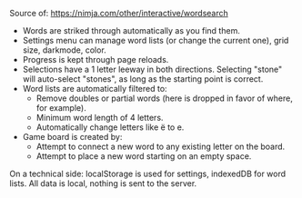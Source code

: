 Source of: https://nimja.com/other/interactive/wordsearch

* Words are striked through automatically as you find them.
* Settings menu can manage word lists (or change the current one), grid size, darkmode, color.
* Progress is kept through page reloads.
* Selections have a 1 letter leeway in both directions. Selecting "stone" will auto-select "stones", as long as the starting point is correct.
* Word lists are automatically filtered to:
    * Remove doubles or partial words (here is dropped in favor of where, for example).
    * Minimum word length of 4 letters.
    * Automatically change letters like ë to e.
* Game board is created by:
    * Attempt to connect a new word to any existing letter on the board.
    * Attempt to place a new word starting on an empty space.

On a technical side: localStorage is used for settings, indexedDB for word lists. All data is local, nothing is sent to the server.